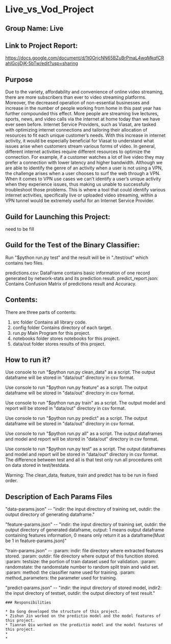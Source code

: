 # Live_vs_Vod_Project
## Group Name: Live
## Link to Project Report: 
https://docs.google.com/document/d/1t0OrjcNN65BZuBrPmaL4wqMkqfCRahlGcjjDjK-5bTw/edit?usp=sharing
## Purpose
Due to the variety, affordability and convenience of online video streaming, there are more subscribers than ever to video streaming platforms. Moreover, the decreased operation of non-essential businesses and increase in the number of people working from home in this past year has further compounded this effect. More people are streaming live lectures, sports, news, and video calls via the internet at home today than we have ever seen before. Internet Service Providers, such as Viasat, are tasked with optimizing  internet connections and tailoring their allocation of resources to fit each unique customer’s needs. With this increase in internet activity, it would be especially beneficial for Viasat to understand what issues arise when customers stream various forms of video. In general, different internet activities require different resources to optimize the connection. For example, if a customer watches a lot of live video they may prefer a connection with lower latency and higher bandwidth. Although we are able to identify the genre of an activity when a user is not using a VPN, the challenge arises when a user chooses to surf the web through a VPN. When it comes to VPN use cases we can’t identify a user’s unique activity when they experience issues, thus making us unable to successfully troubleshoot  those problems. This is where a tool that could identify various internet activities, specifically live or uploaded video streaming, within a VPN tunnel would be extremely useful for an Internet Service Provider. 

## Guild for Launching this Project:
need to be fill

## Guild for the Test of the Binary Classifier:
Run "$python run.py test" and the result will be in "./test/out" which contains two files.

predictions.csv: DataFrame contains basic information of one record generated by network-stats and its prediction result.
predict_report.json: Contains Confusion Matrix of predictions result and Accuracy.

## Contents:
There are three parts of contents:
1. src folder Contains all library code.
2. config folder Contains directory of each target.
3. run.py Main Program for this project.
4. notebooks folder stores notebooks for this project.
5. data/out folder stores results of this project.

## How to run it?
Use console to run "$python run.py clean_data" as a script. The output dataframe will be stored in "data/out" directory in csv format.

Use console to run "$python run.py feature" as a script. The output dataframe will be stored in "data/out" directory in csv format.

Use console to run "$python run.py train" as a script. The output model and report will be stored in "data/out" directory in csv format.

Use console to run "$python run.py predict" as a script. The output dataframe will be stored in "data/out" directory in csv format.

Use console to run "$python run.py all" as a script. The output dataframes and model and report will be stored in "data/out" directory in csv format.

Use console to run "$python run.py test" as a script. The output dataframes and model and report will be stored in "data/out" directory in csv format. The difference between test and all is that test only run all procedures onlt on data stored in test/testdata.

Warning: The clean_data, feature, train and predict has to be run in fixed order.

## Description of Each Params Files
"data-params.json" -- "indir: the input directory of training set, outdir: the output directory of generating dataframe."

"feature-params.json" -- "indir: the input directory of training set, outdir: the output directory of generated dataframe, output: 1 means output dataframe containing features information, 0 means only return it as a dataframe(Must be 1 in feature-params.json)"

"train-params.json" -- 
    :param: indir: file directory where extracted features stored.
    :param: outdir: file directory where output of this funcition stored.
    :param: testsize: the portion of train dataset used for validation.
    :param: randomstate: the randomstate number to random split train and valid set.
    :param: method: the classifier name used for training.
    :param: method_parameters: the parameter used for training.

"predict-params.json" -- "indir: the input directory of stored model, indir2: the input directory of testset, outdir: the output directory of test result."



```
### Responsibilities

* Da Gong developed the structure of this project.
* Zishun Jin worked on the predictio model and the model features of this project.
* Tianran Qiu worked on the predictio model and the model features of this project.
*
*
```
